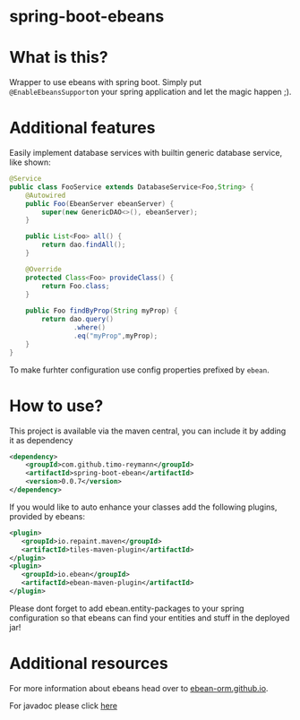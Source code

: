spring-boot-ebeans
===
# What is this?
Wrapper to use ebeans with spring boot. Simply put ``@EnableEbeansSupport``on your spring application and let the magic happen ;).

# Additional features
Easily implement database services with builtin generic database service, like shown:

````java
@Service
public class FooService extends DatabaseService<Foo,String> {
    @Autowired
    public Foo(EbeanServer ebeanServer) {
        super(new GenericDAO<>(), ebeanServer);
    }

    public List<Foo> all() {
        return dao.findAll();
    }

    @Override
    protected Class<Foo> provideClass() {
        return Foo.class;
    }
    
    public Foo findByProp(String myProp) {
        return dao.query()
                .where()
                .eq("myProp",myProp);
    }
}
````

To make furhter configuration use config properties prefixed by ``ebean``.

# How to use?
This project is available via the maven central,  you can include it by adding it as dependency

```xml
<dependency>
    <groupId>com.github.timo-reymann</groupId>
    <artifactId>spring-boot-ebean</artifactId>
    <version>0.0.7</version>
</dependency>
 ```
 
 If you would like to auto enhance your classes add the following plugins, provided by ebeans:
 
 ```xml
<plugin>
    <groupId>io.repaint.maven</groupId>
    <artifactId>tiles-maven-plugin</artifactId>
</plugin>
<plugin>
    <groupId>io.ebean</groupId>
    <artifactId>ebean-maven-plugin</artifactId>
</plugin>
```

Please dont forget to add ebean.entity-packages to your spring configuration so that ebeans can find your entities and stuff in the deployed jar!


# Additional resources
For more information about ebeans head over to [ebean-orm.github.io](http://ebean-orm.github.io/).

For javadoc please click [here](https://www.javadoc.io/doc/com.github.timo-reymann/spring-boot-ebean)
